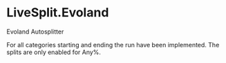 # LiveSplit.Evoland
Evoland Autosplitter

For all categories starting and ending the run have been implemented. The splits are only enabled for Any%.